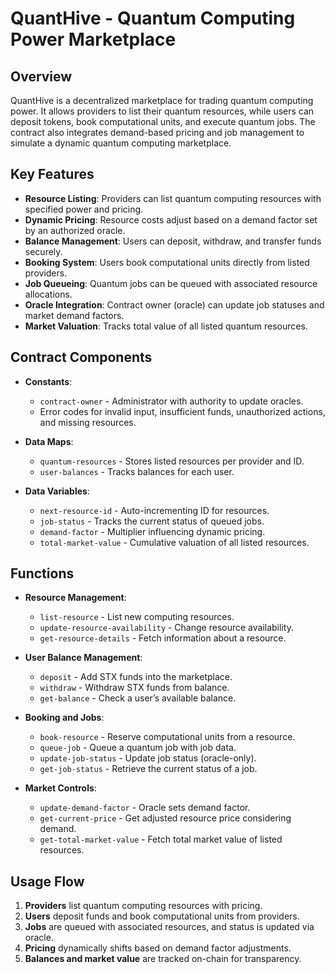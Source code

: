 # QuantHive - Quantum Computing Power Marketplace

## Overview

QuantHive is a decentralized marketplace for trading quantum computing power. It allows providers to list their quantum resources, while users can deposit tokens, book computational units, and execute quantum jobs. The contract also integrates demand-based pricing and job management to simulate a dynamic quantum computing marketplace.

## Key Features

* **Resource Listing**: Providers can list quantum computing resources with specified power and pricing.
* **Dynamic Pricing**: Resource costs adjust based on a demand factor set by an authorized oracle.
* **Balance Management**: Users can deposit, withdraw, and transfer funds securely.
* **Booking System**: Users book computational units directly from listed providers.
* **Job Queueing**: Quantum jobs can be queued with associated resource allocations.
* **Oracle Integration**: Contract owner (oracle) can update job statuses and market demand factors.
* **Market Valuation**: Tracks total value of all listed quantum resources.

## Contract Components

* **Constants**:

  * `contract-owner` - Administrator with authority to update oracles.
  * Error codes for invalid input, insufficient funds, unauthorized actions, and missing resources.

* **Data Maps**:

  * `quantum-resources` - Stores listed resources per provider and ID.
  * `user-balances` - Tracks balances for each user.

* **Data Variables**:

  * `next-resource-id` - Auto-incrementing ID for resources.
  * `job-status` - Tracks the current status of queued jobs.
  * `demand-factor` - Multiplier influencing dynamic pricing.
  * `total-market-value` - Cumulative valuation of all listed resources.

## Functions

* **Resource Management**:

  * `list-resource` - List new computing resources.
  * `update-resource-availability` - Change resource availability.
  * `get-resource-details` - Fetch information about a resource.

* **User Balance Management**:

  * `deposit` - Add STX funds into the marketplace.
  * `withdraw` - Withdraw STX funds from balance.
  * `get-balance` - Check a user’s available balance.

* **Booking and Jobs**:

  * `book-resource` - Reserve computational units from a resource.
  * `queue-job` - Queue a quantum job with job data.
  * `update-job-status` - Update job status (oracle-only).
  * `get-job-status` - Retrieve the current status of a job.

* **Market Controls**:

  * `update-demand-factor` - Oracle sets demand factor.
  * `get-current-price` - Get adjusted resource price considering demand.
  * `get-total-market-value` - Fetch total market value of listed resources.

## Usage Flow

1. **Providers** list quantum computing resources with pricing.
2. **Users** deposit funds and book computational units from providers.
3. **Jobs** are queued with associated resources, and status is updated via oracle.
4. **Pricing** dynamically shifts based on demand factor adjustments.
5. **Balances and market value** are tracked on-chain for transparency.
